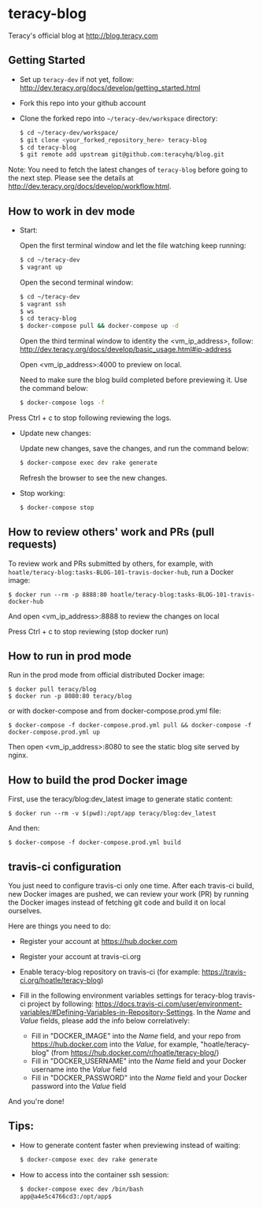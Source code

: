 # teracy-blog

Teracy's official blog at http://blog.teracy.com


## Getting Started

- Set up `teracy-dev` if not yet, follow: http://dev.teracy.org/docs/develop/getting_started.html

- Fork this repo into your github account

- Clone the forked repo into `~/teracy-dev/workspace` directory:

  ```bash
  $ cd ~/teracy-dev/workspace/
  $ git clone <your_forked_repository_here> teracy-blog
  $ cd teracy-blog
  $ git remote add upstream git@github.com:teracyhq/blog.git
  ```
Note: You need to fetch the latest changes of `teracy-blog` before going to the next step. Please see the details at http://dev.teracy.org/docs/develop/workflow.html.

## How to work in dev mode

- Start:

  Open the first terminal window and let the file watching keep running:

  ```bash
  $ cd ~/teracy-dev
  $ vagrant up
  ```

  Open the second terminal window:

  ```bash
  $ cd ~/teracy-dev
  $ vagrant ssh
  $ ws
  $ cd teracy-blog
  $ docker-compose pull && docker-compose up -d
  ```

  Open the third terminal window to identity the \<vm_ip_address>, follow: http://dev.teracy.org/docs/develop/basic_usage.html#ip-address

  Open \<vm_ip_address>:4000 to preview on local.

  Need to make sure the blog build completed before previewing it. Use the command below:

  ```bash
  $ docker-compose logs -f
  ```
Press Ctrl + c to stop following reviewing the logs.

- Update new changes:

  Update new changes, save the changes, and run the command below:

  ```bash
  $ docker-compose exec dev rake generate
  ```

  Refresh the browser to see the new changes.


- Stop working:

  ```bash
  $ docker-compose stop
  ```


## How to review others' work and PRs (pull requests)


To review work and PRs submitted by others, for example, with `hoatle/teracy-blog:tasks-BLOG-101-travis-docker-hub`, run a Docker image:

```
$ docker run --rm -p 8888:80 hoatle/teracy-blog:tasks-BLOG-101-travis-docker-hub
```

And open \<vm_ip_address>:8888 to review the changes on local

Press Ctrl + c to stop reviewing (stop docker run)


## How to run in prod mode

Run in the prod mode from official distributed Docker image:

```
$ docker pull teracy/blog
$ docker run -p 8080:80 teracy/blog
```

or with docker-compose and from docker-compose.prod.yml file:

```
$ docker-compose -f docker-compose.prod.yml pull && docker-compose -f docker-compose.prod.yml up
```

Then open \<vm_ip_address>:8080 to see the static blog site served by nginx.


## How to build the prod Docker image

First, use the teracy/blog:dev_latest image to generate static content:

```
$ docker run --rm -v $(pwd):/opt/app teracy/blog:dev_latest
```

And then:

```
$ docker-compose -f docker-compose.prod.yml build
```

## travis-ci configuration
You just need to configure travis-ci only one time. After each travis-ci build, new Docker images are pushed, we can review your work (PR) by running the Docker images instead of fetching git code and build it on local ourselves.

Here are things you need to do:

- Register your account at https://hub.docker.com
- Register your account at travis-ci.org
- Enable teracy-blog repository on travis-ci (for example: https://travis-ci.org/hoatle/teracy-blog)
- Fill in the following environment variables settings for teracy-blog travis-ci project by
  following: https://docs.travis-ci.com/user/environment-variables/#Defining-Variables-in-Repository-Settings.
  In the *Name* and *Value* fields, please add the info below correlatively: 

  + Fill in "DOCKER_IMAGE" into the *Name* field, and your repo from https://hub.docker.com into the *Value*, for example, "hoatle/teracy-blog"  (from https://hub.docker.com/r/hoatle/teracy-blog/)
  + Fill in "DOCKER_USERNAME" into the *Name* field and your Docker username into the *Value*  field
  + Fill in "DOCKER_PASSWORD" into the *Name* field and your Docker password into the *Value* field

And you're done!

## Tips:

- How to generate content faster when previewing instead of waiting:

  ```bash
  $ docker-compose exec dev rake generate
  ```

- How to access into the container ssh session:

  ```bash
  $ docker-compose exec dev /bin/bash
  app@a4e5c4766cd3:/opt/app$
  ```
